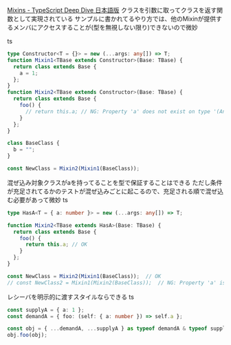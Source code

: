 

[Mixins - TypeScript Deep Dive 日本語版](https://typescript-jp.gitbook.io/deep-dive/type-system/mixins)
クラスを引数に取ってクラスを返す関数として実現されている
サンプルに書かれてるやり方では、他のMixinが提供するメンバにアクセスすることが(型を無視しない限り)できないので微妙

ts

```typescript
type Constructor<T = {}> = new (...args: any[]) => T;
function Mixin1<TBase extends Constructor>(Base: TBase) {
  return class extends Base {
    a = 1;
  };
}
function Mixin2<TBase extends Constructor>(Base: TBase) {
  return class extends Base {
    foo() {
      // return this.a; // NG: Property 'a' does not exist on type '(Anonymous class)'
    }
  };
}

class BaseClass {
  b = "";
}

const NewClass = Mixin2(Mixin1(BaseClass));
```


混ぜ込み対象クラスがaを持ってることを型で保証することはできる
ただし条件が充足されてるかのテストが混ぜ込みごとに起こるので、充足される順で混ぜ込む必要があって微妙
ts

```typescript
type HasA<T = { a: number }> = new (...args: any[]) => T;

function Mixin2<TBase extends HasA>(Base: TBase) {
  return class extends Base {
    foo() {
      return this.a; // OK
    }
  };
}

const NewClass = Mixin2(Mixin1(BaseClass));  // OK
// const NewClass2 = Mixin1(Mixin2(BaseClass));  // NG: Property 'a' is missing 
```


レシーバを明示的に渡すスタイルならできる
ts

```typescript
const supplyA = { a: 1 };
const demandA = { foo: (self: { a: number }) => self.a };

const obj = { ...demandA, ...supplyA } as typeof demandA & typeof supplyA;
obj.foo(obj);
```


